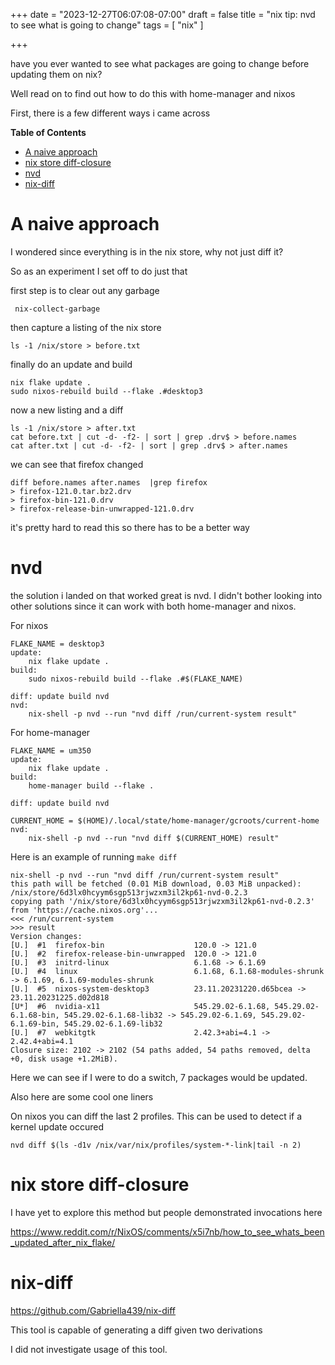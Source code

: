+++
date = "2023-12-27T06:07:08-07:00"
draft = false
title = "nix tip: nvd to see what is going to change"
tags = [ "nix" ]

+++

have you ever wanted to see what packages are going to change before updating them on nix?

Well read on to find out how to do this with home-manager and nixos

First, there is a few different ways i came across

<!-- markdown-toc start - Don't edit this section. Run M-x markdown-toc-refresh-toc -->
**Table of Contents**

- [A naive approach](#a-naive-approach)
- [nix store diff-closure](#nix-store-diff-closure)
- [nvd](#nvd)
- [nix-diff](#nix-diff)

<!-- markdown-toc end -->


# A naive approach

I wondered since everything is in the nix store, why not just diff it?

So as an experiment I set off to do just that

first step is to clear out any garbage

     nix-collect-garbage

then capture a listing of the nix store

    ls -1 /nix/store > before.txt
    
finally do an update and build

    nix flake update .
    sudo nixos-rebuild build --flake .#desktop3

now a new listing and a diff

    ls -1 /nix/store > after.txt
    cat before.txt | cut -d- -f2- | sort | grep .drv$ > before.names
    cat after.txt | cut -d- -f2- | sort | grep .drv$ > after.names

we can see that firefox changed

    diff before.names after.names  |grep firefox
    > firefox-121.0.tar.bz2.drv
    > firefox-bin-121.0.drv
    > firefox-release-bin-unwrapped-121.0.drv

it's pretty hard to read this so there has to be a better way

# nvd

the solution i landed on that worked great is nvd. I didn't bother looking into
other solutions since it can work with both home-manager and nixos.

For nixos

    FLAKE_NAME = desktop3
    update:
	    nix flake update .
    build:
        sudo nixos-rebuild build --flake .#$(FLAKE_NAME)
        
    diff: update build nvd
    nvd:
        nix-shell -p nvd --run "nvd diff /run/current-system result"

For home-manager

    FLAKE_NAME = um350
    update:
        nix flake update .
    build:
        home-manager build --flake .

    diff: update build nvd

    CURRENT_HOME = $(HOME)/.local/state/home-manager/gcroots/current-home
    nvd:
        nix-shell -p nvd --run "nvd diff $(CURRENT_HOME) result"

Here is an example of running `make diff`

    nix-shell -p nvd --run "nvd diff /run/current-system result"
    this path will be fetched (0.01 MiB download, 0.03 MiB unpacked):
    /nix/store/6d3lx0hcyym6sgp513rjwzxm3il2kp61-nvd-0.2.3
    copying path '/nix/store/6d3lx0hcyym6sgp513rjwzxm3il2kp61-nvd-0.2.3' from 'https://cache.nixos.org'...
    <<< /run/current-system
    >>> result
    Version changes:
    [U.]  #1  firefox-bin                    120.0 -> 121.0
    [U.]  #2  firefox-release-bin-unwrapped  120.0 -> 121.0
    [U.]  #3  initrd-linux                   6.1.68 -> 6.1.69
    [U.]  #4  linux                          6.1.68, 6.1.68-modules-shrunk -> 6.1.69, 6.1.69-modules-shrunk
    [U.]  #5  nixos-system-desktop3          23.11.20231220.d65bcea -> 23.11.20231225.d02d818
    [U*]  #6  nvidia-x11                     545.29.02-6.1.68, 545.29.02-6.1.68-bin, 545.29.02-6.1.68-lib32 -> 545.29.02-6.1.69, 545.29.02-6.1.69-bin, 545.29.02-6.1.69-lib32
    [U.]  #7  webkitgtk                      2.42.3+abi=4.1 -> 2.42.4+abi=4.1
    Closure size: 2102 -> 2102 (54 paths added, 54 paths removed, delta +0, disk usage +1.2MiB).

Here we can see if I were to do a switch, 7 packages would be updated.

Also here are some cool one liners

On nixos you can diff the last 2 profiles. This can be used to 
detect if a kernel update occured

    nvd diff $(ls -d1v /nix/var/nix/profiles/system-*-link|tail -n 2)

# nix store diff-closure

I have yet to explore this method but people demonstrated invocations here

https://www.reddit.com/r/NixOS/comments/x5i7nb/how_to_see_whats_been_updated_after_nix_flake/


# nix-diff

https://github.com/Gabriella439/nix-diff

This tool is capable of generating a diff given two derivations

I did not investigate usage of this tool.

